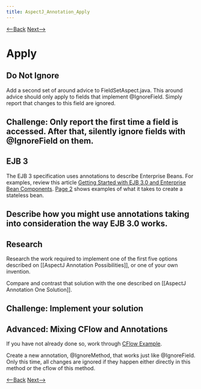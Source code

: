 ```yaml
---
title: AspectJ_Annotation_Apply
---
```

[<--Back]({{site.pagesurl}}/AspectJ_Annotation_AllCode) [Next-->]({{site.pagesurl}}/AspectJ_Annotation_Start)

# Apply

## Do Not Ignore
Add a second set of around advice to FieldSetAspect.java. This around advice should only apply to fields that implement @IgnoreField. Simply report that changes to this field are ignored.

**Challenge:** Only report the first time a field is accessed. After that, silently ignore fields with @IgnoreField on them.
----
## EJB 3
The EJB 3 specification uses annotations to describe Enterprise Beans. For examples, review this article [Getting Started with EJB 3.0 and Enterprise Bean Components](http://www.devx.com/Java/Article/30045). [Page 2](http://www.devx.com/Java/Article/30045/0/page/2) shows examples of what it takes to create a stateless bean.

Describe how you might use annotations taking into consideration the way EJB 3.0 works.
----
## Research
Research the work required to implement one of the first five options described on [[AspectJ Annotation Possibilities]], or one of your own invention.

Compare and contrast that solution with the one described on [[AspectJ Annotation One Solution]].

**Challenge:** Implement your solution
----
## Advanced: Mixing CFlow and Annotations
If you have not already done so, work through [CFlow Example]({{site.pagesurl}}/AspectJ_CFlow).

Create a new annotation, @IgnoreMethod, that works just like @IgnoreField. Only this time, all changes are ignored if they happen either directly in this method or the cflow of this method.

[<--Back]({{site.pagesurl}}/AspectJ_Annotation_AllCode) [Next-->]({{site.pagesurl}}/AspectJ_Annotation_Start)
